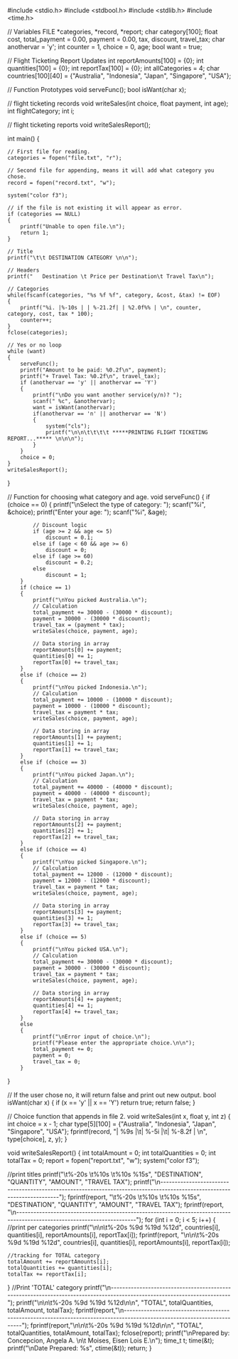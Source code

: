 #include <stdio.h>
#include <stdbool.h>
#include <stdlib.h>
#include <time.h>

// Variables
FILE *categories, *record, *report;
char category[100];
float cost, total_payment = 0.00, payment = 0.00, tax, discount, travel_tax;
char anothervar = 'y';
int counter = 1, choice = 0, age;
bool want = true;

// Flight Ticketing Report Updates
int reportAmounts[100] = {0};
int quantities[100] = {0};
int reportTax[100] = {0};
int allCategories = 4;
char countries[100][40] = {"Australia", "Indonesia", "Japan", "Singapore", "USA"};

// Function Prototypes
void serveFunc();
bool isWant(char x);

// flight ticketing records
void writeSales(int choice, float payment, int age);
int flightCategory;
int i;

// flight ticketing reports
void writeSalesReport();

int main()
{

    // First file for reading.
    categories = fopen("file.txt", "r");

    // Second file for appending, means it will add what category you chose.
    record = fopen("record.txt", "w");

    system("color f3");

    // if the file is not existing it will appear as error.
    if (categories == NULL)
    {
        printf("Unable to open file.\n");
        return 1;
    }

    // Title
    printf("\t\t DESTINATION CATEGORY \n\n");

    // Headers
    printf("   Destination \t Price per Destination\t Travel Tax\n");

    // Categories
    while(fscanf(categories, "%s %f %f", category, &cost, &tax) != EOF)
    {
        printf("%i. |%-10s | | %-21.2f| | %2.0f%% | \n", counter, category, cost, tax * 100);
        counter++;
    }
    fclose(categories);

    // Yes or no loop
    while (want)
    {
        serveFunc();
        printf("Amount to be paid: %0.2f\n", payment);
        printf("+ Travel Tax: %0.2f\n", travel_tax);
        if (anothervar == 'y' || anothervar == 'Y')
        {
            printf("\nDo you want another service(y/n)? ");
            scanf(" %c", &anothervar);
            want = isWant(anothervar);
            if(anothervar == 'n' || anothervar == 'N')
            {
                system("cls");
                printf("\n\n\t\t\t\t *****PRINTING FLIGHT TICKETING REPORT...***** \n\n\n");
            }
        }
        choice = 0;
    }
    writeSalesReport();
}

// Function for choosing what category and age.
void serveFunc()
{
    if (choice == 0)
        {
            printf("\nSelect the type of category: ");
            scanf("%i", &choice);
            printf("Enter your age: ");
            scanf("%i", &age);

            // Discount logic
            if (age >= 2 && age <= 5)
                discount = 0.1;
            else if (age < 60 && age >= 6)
                discount = 0;
            else if (age >= 60)
                discount = 0.2;
            else
                discount = 1;
        }
        if (choice == 1)
        {
            printf("\nYou picked Australia.\n");
            // Calculation
            total_payment += 30000 - (30000 * discount);
            payment = 30000 - (30000 * discount);
            travel_tax = (payment * tax);
            writeSales(choice, payment, age);

            // Data storing in array
            reportAmounts[0] += payment;
            quantities[0] += 1;
            reportTax[0] += travel_tax;
        }
        else if (choice == 2)
        {
            printf("\nYou picked Indonesia.\n");
            // Calculation
            total_payment += 10000 - (10000 * discount);
            payment = 10000 - (10000 * discount);
            travel_tax = payment * tax;
            writeSales(choice, payment, age);

            // Data storing in array
            reportAmounts[1] += payment;
            quantities[1] += 1;
            reportTax[1] += travel_tax;
        }
        else if (choice == 3)
        {
            printf("\nYou picked Japan.\n");
            // Calculation
            total_payment += 40000 - (40000 * discount);
            payment = 40000 - (40000 * discount);
            travel_tax = payment * tax;
            writeSales(choice, payment, age);

            // Data storing in array
            reportAmounts[2] += payment;
            quantities[2] += 1;
            reportTax[2] += travel_tax;
        }
        else if (choice == 4)
        {
            printf("\nYou picked Singapore.\n");
            // Calculation
            total_payment += 12000 - (12000 * discount);
            payment = 12000 - (12000 * discount);
            travel_tax = payment * tax;
            writeSales(choice, payment, age);

            // Data storing in array
            reportAmounts[3] += payment;
            quantities[3] += 1;
            reportTax[3] += travel_tax;
        }
        else if (choice == 5)
        {
            printf("\nYou picked USA.\n");
            // Calculation
            total_payment += 30000 - (30000 * discount);
            payment = 30000 - (30000 * discount);
            travel_tax = payment * tax;
            writeSales(choice, payment, age);

            // Data storing in array
            reportAmounts[4] += payment;
            quantities[4] += 1;
            reportTax[4] += travel_tax;
        }
        else
        {
            printf("\nError input of choice.\n");
            printf("Please enter the appropriate choice.\n\n");
            total_payment += 0;
            payment = 0;
            travel_tax = 0;
        }
}

// If the user chose no, it will return false and print out new output.
bool isWant(char x)
{
    if (x == 'y' || x == 'Y')
        return true;
    return false;
}


// Choice function that appends in file 2.
void writeSales(int x, float y, int z)
{
  int choice = x - 1;
  char type[5][100] = {"Australia", "Indonesia", "Japan", "Singapore", "USA"};
  fprintf(record, "| %9s |\t| %-5i |\t| %-8.2f | \n", type[choice], z, y);
}

void writeSalesReport()
{
  int totalAmount = 0;
  int totalQuantities = 0;
  int totalTax = 0;
  report = fopen("report.txt", "w");
  system("color f3");

  //print titles
  printf("\t%-20s \t%10s \t%10s %15s", "DESTINATION", "QUANTITY", "AMOUNT", "TRAVEL TAX");
  printf("\n------------------------------------------------------------------------------------------------------------------------");
  fprintf(report, "\t%-20s \t%10s \t%10s %15s", "DESTINATION", "QUANTITY", "AMOUNT", "TRAVEL TAX");
  fprintf(report, "\n------------------------------------------------------------------------------------------------------------------------");
  for (int i = 0; i < 5; i++)
  {
    //print per categories
    printf("\n\n\t%-20s %9d %19d %12d", countries[i], quantities[i], reportAmounts[i], reportTax[i]);
    fprintf(report, "\n\n\t%-20s %9d %19d %12d", countries[i], quantities[i], reportAmounts[i], reportTax[i]);

    //tracking for TOTAL category
    totalAmount += reportAmounts[i];
    totalQuantities += quantities[i];
    totalTax += reportTax[i];
  }
  //Print 'TOTAL' category
  printf("\n------------------------------------------------------------------------------------------------------------------------");
  printf("\n\n\t%-20s %9d %19d %12d\n\n", "TOTAL", totalQuantities, totalAmount, totalTax);
  fprintf(report,"\n------------------------------------------------------------------------------------------------------------------------");
  fprintf(report,"\n\n\t%-20s %9d %19d %12d\n\n", "TOTAL", totalQuantities, totalAmount, totalTax);
  fclose(report);
  printf("\nPrepared by: Concepcion, Angela A. \n\t     Moises, Eisen Lois E.\n");
  time_t t;
  time(&t);
  printf("\nDate Prepared: %s", ctime(&t));
  return;
}
